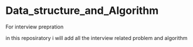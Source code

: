 # Data_structure_and_Algorithm
For interview prepration

in this reposiratory i will add all the interview related problem and algorithm
